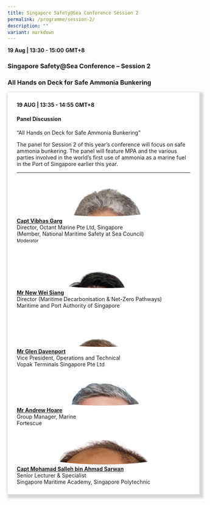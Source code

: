 ```yaml
---
title: Singapore Safety@Sea Conference Session 2
permalink: /programme/session-2/
description: ""
variant: markdown
---
```

<div>
  <b>19 Aug | 13:30 - 15:00</b>&nbsp;<b>GMT+8</b>
  <h3>Singapore Safety@Sea Conference – Session 2</h3>
	<h3>All Hands on Deck for Safe Ammonia Bunkering</h3>
</div>

<section>
<div class="bp-container is-fluid">
<div class="row">
<div class="col is-full">
<div class="row">
<div class="col is-12">
<div class="border bg-light h-100 position-relative">
<div class="p-4">
<div class="programme-time"><strong>19 AUG | 13:35 - 14:55</strong>&nbsp;<strong>GMT+8</strong></div>
<h4 class="programme-title">Panel Discussion</h4>
	“All Hands on Deck for Safe Ammonia Bunkering”
	<p></p><p>
</p><div>The panel for Session 2 of this year’s conference will focus on safe ammonia bunkering. The panel will feature MPA and the various parties involved in the world’s first use of ammonia as a marine fuel in the Port of Singapore earlier this year.<p></p><p></p><div>
<p></p><hr class="my-3 border-primary">
<div class="speakers px-2">
<div class="row">
<div class="col is-6 prog-speaker">
<div class="row">
	<div class="col is-4"><img src="/images/Speakers/2024/Captain_Vibhas_Grag__Moderator.png" alt="Capt Vibhas Garg" class="image-adjust"></div>
<div class="col is-8">
<div class="speaker-name text-ellipsis"><strong><a class="speaker-name text-ellipsis" href="/vibhas-garg/" rel="noopener">Capt Vibhas Garg</a></strong></div>
<div class="text-ellipsis speaker-position">Director, Octant Marine Pte Ltd, Singapore</div>
<div class="text-ellipsis speaker-company">(Member, National Maritime Safety at Sea Council)</div>
<div class="speaker-role text-ellipsis text-muted"><small>Moderator</small></div>
</div>
</div>
</div>
<div class="col is-6 prog-speaker">&nbsp;</div>
</div>
<div class="row">
<div class="col is-6 prog-speaker">
<div class="row">
<div class="col is-4"><img src="/images/Speakers/2024/Speaker_-_Mr_New_Wei_Siang.png" alt="Mr New Wei Siang" class="image-adjust"></div>
<div class="col is-8">
<div class="speaker-name text-ellipsis"><strong><a class="speaker-name text-ellipsis" href="/new-wei-siang/" rel="noopener">Mr New Wei Siang</a></strong></div>
<div class="text-ellipsis speaker-position">Director (Maritime Decarbonisation &amp; Net-Zero Pathways)</div>
<div class="text-ellipsis speaker-company">Maritime and Port Authority of Singapore</div>
</div>
</div>
</div>


<div class="col is-6 prog-speaker">

<div class="row">
	<div class="col is-4"><img src="/images/Speakers/2024/Speaker_-_Mr_Glen_Davenport.png" alt="Mr Glen Davenport" class="image-adjust"></div>
<div class="col is-8">
<div class="speaker-name text-ellipsis"><strong><a class="speaker-name text-ellipsis" href="/glen-davenport/" rel="noopener">Mr Glen Davenport</a></strong></div>
<div class="text-ellipsis speaker-position">Vice President, Operations and Technical</div>
<div class="text-ellipsis speaker-company">Vopak Terminals Singapore Pte Ltd</div>
</div>
</div>

</div>
</div>
<div class="row">

<div class="col is-6 prog-speaker">

<div class="row">
<div class="col is-4"><img src="/images/Speakers/2024/Speaker_-_Mr._ANDREW_HOARE.png" alt="Mr Andrew Hoare" class="image-adjust"></div>
<div class="col is-8">
<div class="speaker-name text-ellipsis"><strong><a class="speaker-name text-ellipsis" href="/andrew-hoare/" rel="noopener">Mr Andrew Hoare</a></strong></div>
<div class="text-ellipsis speaker-position">Group Manager, Marine</div>
<div class="text-ellipsis speaker-company">Fortescue</div>
</div>
</div>


</div>

<div class="col is-6 prog-speaker">
<div class="row">
	<div class="col is-4"><img src="/images/Speakers/2024/Speaker_-_Capt._Mohamad_Salleh_bin_Ahmad_Sarwan.png" alt="Capt Mohamad Salleh bin Ahmad Sarwan" class="image-adjust"></div>
<div class="col is-8">
<div class="speaker-name text-ellipsis"><strong><a class="speaker-name text-ellipsis" href="/mohamad-salleh-bin-ahmad-sarwan/" rel="noopener">Capt Mohamad Salleh bin Ahmad Sarwan</a></strong></div>
<div class="text-ellipsis speaker-position">Senior Lecturer &amp; Specialist </div>
<div class="text-ellipsis speaker-company">Singapore Maritime Academy, Singapore Polytechnic</div>
</div>
</div>
</div>

</div>
</div>
</div>


</div>
</div>
</div>
</div>
</div>
</div>


</div></div></section>
	
	
	
<style type="text/css"> 
	@media only screen and (max-width:800px){
		.image-adjust{
		height: 200px!important;
		width: 200px!important;
		}
	}

	.image-adjust{
		object-fit: cover;
		height: 100px;
		width: 100%;
		border-radius:50%;
		object-position: top center;
	}
	hr.my-3{
margin-top: 0.75rem;	
	}

    .is-left{
      text-align: left;
    }
    .content h4{
      font-weight: 500; 
      color: #337B9A !important;
      margin-top: 1rem;
    }
    .bg-light {
      background-color: #fff !important;
      box-shadow: 5px 5px 5px 5px rgb(215 215 215), -5px 0 6px -4px rgb(215 215 215);
    }
    .p-4 {
      padding: 1.5rem!important;
    }
  .content a {text-decoration:none;}
	.content h3 { margin-top: 1rem;}
</style>
